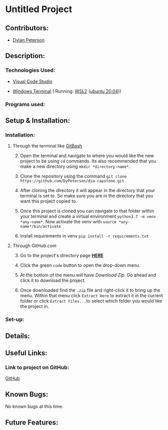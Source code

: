 # Untitled Project

## Contributors:

- [Dylan Peterson](https://github.com/DyPeterson)

##  Description:


###  Technologies Used:

- [Visual Code Studio](https://code.visualstudio.com/)

- [Windows Terminal](https://apps.microsoft.com/store/detail/windows-terminal/9N0DX20HK701?hl=en-us&gl=US) ( Running: [WSL2](https://docs.microsoft.com/en-us/windows/wsl/install) ([ubuntu 20.04](https://releases.ubuntu.com/20.04/)))

###  Programs used:


##  Setup & Installation:

### Installation:

1. Through the terminal like [GitBash](https://git-scm.com/downloads)

	2. Open the terminal and navigate to where you would like the new project to be using `cd` commands. Its also recommended that you make a new directory using `mkdir *directory-name*`.

	3. Clone the repository using the command `git clone https://github.com/DyPeterson/dsa-capstone.git`

	4. After cloning the directory it will appear in the directory that your terminal is set to. So make sure you are in the directory that you want this project copied to.

	5. Once this project is cloned you can navigate to that folder within your terminal and create a virtual environment `python3.7 -m venv *any-name*`. Now activate the venv with `source *any-name*/bin/activate`

	6. Install requirements in venv `pip install -r requirements.txt`

2. Through GitHub.com

	3. Go to the project's directory page **[HERE](https://github.com/DyPeterson/dsa-capstone)**

	4. Click the green `code` button to open the drop-down menu.

	5. At the bottom of the menu will have *Download Zip*. Go ahead and click it to download the project.

	6. Once downloaded find the `.zip` file and right-click it to bring up the menu. Within that menu click `Extract Here` to extract it in the current folder or click `Extract Files...`to select which folder you would like the project in.

### Set-up:

##  Details:

##  Useful Links:

###  Link to project on GitHub:

[GitHub](https://github.com/DyPeterson/monkeypox)

##  Known Bugs:

No known bugs at this time.

## Future Features:
